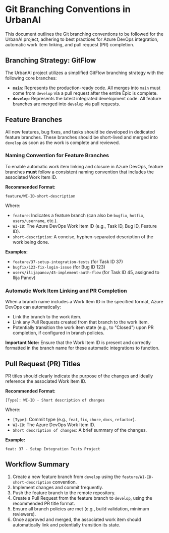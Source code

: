# Git Branching Conventions in UrbanAI

This document outlines the Git branching conventions to be followed for the UrbanAI project, adhering to best practices for Azure DevOps integration, automatic work item linking, and pull request (PR) completion.

## Branching Strategy: GitFlow

The UrbanAI project utilizes a simplified GitFlow branching strategy with the following core branches:

*   **`main`**: Represents the production-ready code. All merges into `main` must come from `develop` via a pull request after the entire Epic is complete.
*   **`develop`**: Represents the latest integrated development code. All feature branches are merged into `develop` via pull requests.

## Feature Branches

All new features, bug fixes, and tasks should be developed in dedicated feature branches. These branches should be short-lived and merged into `develop` as soon as the work is complete and reviewed.

### Naming Convention for Feature Branches

To enable automatic work item linking and closure in Azure DevOps, feature branches **must** follow a consistent naming convention that includes the associated Work Item ID.

**Recommended Format:**

`feature/WI-ID-short-description`

Where:
*   `feature`: Indicates a feature branch (can also be `bugfix`, `hotfix`, `users/username`, etc.).
*   `WI-ID`: The Azure DevOps Work Item ID (e.g., Task ID, Bug ID, Feature ID).
*   `short-description`: A concise, hyphen-separated description of the work being done.

**Examples:**

*   `feature/37-setup-integration-tests` (for Task ID 37)
*   `bugfix/123-fix-login-issue` (for Bug ID 123)
*   `users/ilijapanov/45-implement-auth-flow` (for Task ID 45, assigned to Ilija Panov)

### Automatic Work Item Linking and PR Completion

When a branch name includes a Work Item ID in the specified format, Azure DevOps can automatically:
*   Link the branch to the work item.
*   Link any Pull Requests created from that branch to the work item.
*   Potentially transition the work item state (e.g., to "Closed") upon PR completion, if configured in branch policies.

**Important Note:** Ensure that the Work Item ID is present and correctly formatted in the branch name for these automatic integrations to function.

## Pull Request (PR) Titles

PR titles should clearly indicate the purpose of the changes and ideally reference the associated Work Item ID.

**Recommended Format:**

`[Type]: WI-ID - Short description of changes`

Where:
*   `[Type]`: Commit type (e.g., `feat`, `fix`, `chore`, `docs`, `refactor`).
*   `WI-ID`: The Azure DevOps Work Item ID.
*   `Short description of changes`: A brief summary of the changes.

**Example:**

`feat: 37 - Setup Integration Tests Project`

## Workflow Summary

1.  Create a new feature branch from `develop` using the `feature/WI-ID-short-description` convention.
2.  Implement changes and commit frequently.
3.  Push the feature branch to the remote repository.
4.  Create a Pull Request from the feature branch to `develop`, using the recommended PR title format.
5.  Ensure all branch policies are met (e.g., build validation, minimum reviewers).
6.  Once approved and merged, the associated work item should automatically link and potentially transition its state.
